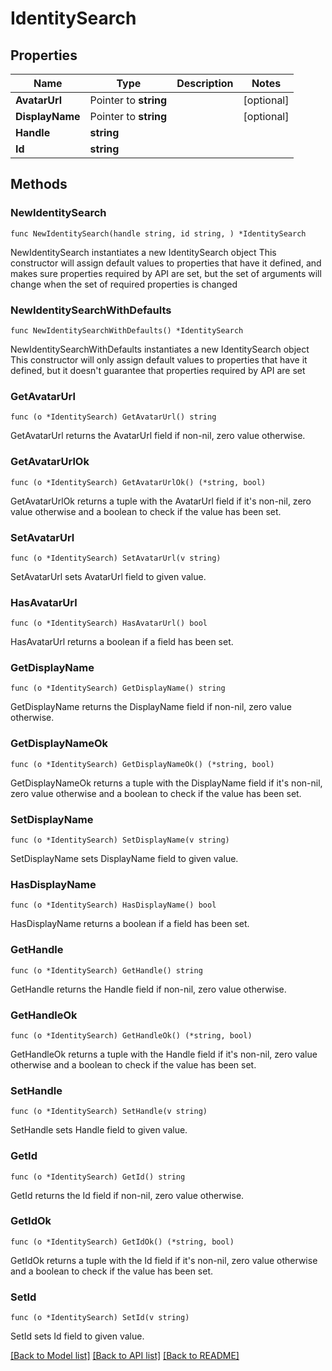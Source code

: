 # IdentitySearch

## Properties

Name | Type | Description | Notes
------------ | ------------- | ------------- | -------------
**AvatarUrl** | Pointer to **string** |  | [optional] 
**DisplayName** | Pointer to **string** |  | [optional] 
**Handle** | **string** |  | 
**Id** | **string** |  | 

## Methods

### NewIdentitySearch

`func NewIdentitySearch(handle string, id string, ) *IdentitySearch`

NewIdentitySearch instantiates a new IdentitySearch object
This constructor will assign default values to properties that have it defined,
and makes sure properties required by API are set, but the set of arguments
will change when the set of required properties is changed

### NewIdentitySearchWithDefaults

`func NewIdentitySearchWithDefaults() *IdentitySearch`

NewIdentitySearchWithDefaults instantiates a new IdentitySearch object
This constructor will only assign default values to properties that have it defined,
but it doesn't guarantee that properties required by API are set

### GetAvatarUrl

`func (o *IdentitySearch) GetAvatarUrl() string`

GetAvatarUrl returns the AvatarUrl field if non-nil, zero value otherwise.

### GetAvatarUrlOk

`func (o *IdentitySearch) GetAvatarUrlOk() (*string, bool)`

GetAvatarUrlOk returns a tuple with the AvatarUrl field if it's non-nil, zero value otherwise
and a boolean to check if the value has been set.

### SetAvatarUrl

`func (o *IdentitySearch) SetAvatarUrl(v string)`

SetAvatarUrl sets AvatarUrl field to given value.

### HasAvatarUrl

`func (o *IdentitySearch) HasAvatarUrl() bool`

HasAvatarUrl returns a boolean if a field has been set.

### GetDisplayName

`func (o *IdentitySearch) GetDisplayName() string`

GetDisplayName returns the DisplayName field if non-nil, zero value otherwise.

### GetDisplayNameOk

`func (o *IdentitySearch) GetDisplayNameOk() (*string, bool)`

GetDisplayNameOk returns a tuple with the DisplayName field if it's non-nil, zero value otherwise
and a boolean to check if the value has been set.

### SetDisplayName

`func (o *IdentitySearch) SetDisplayName(v string)`

SetDisplayName sets DisplayName field to given value.

### HasDisplayName

`func (o *IdentitySearch) HasDisplayName() bool`

HasDisplayName returns a boolean if a field has been set.

### GetHandle

`func (o *IdentitySearch) GetHandle() string`

GetHandle returns the Handle field if non-nil, zero value otherwise.

### GetHandleOk

`func (o *IdentitySearch) GetHandleOk() (*string, bool)`

GetHandleOk returns a tuple with the Handle field if it's non-nil, zero value otherwise
and a boolean to check if the value has been set.

### SetHandle

`func (o *IdentitySearch) SetHandle(v string)`

SetHandle sets Handle field to given value.


### GetId

`func (o *IdentitySearch) GetId() string`

GetId returns the Id field if non-nil, zero value otherwise.

### GetIdOk

`func (o *IdentitySearch) GetIdOk() (*string, bool)`

GetIdOk returns a tuple with the Id field if it's non-nil, zero value otherwise
and a boolean to check if the value has been set.

### SetId

`func (o *IdentitySearch) SetId(v string)`

SetId sets Id field to given value.



[[Back to Model list]](../README.md#documentation-for-models) [[Back to API list]](../README.md#documentation-for-api-endpoints) [[Back to README]](../README.md)


